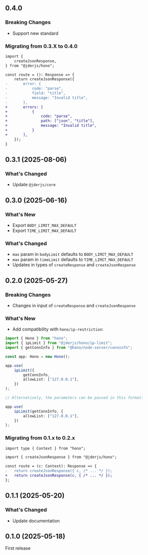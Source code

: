 ## 0.4.0

### Breaking Changes

- Support new standard

### Migrating from 0.3.X to 0.4.0

```diff
import { 
    createJsonResponse,
} from "@jderjs/hono";

const route = (): Response => {
    return createJsonResponse({
-       error: {
-           code: "parse",
-           field: "title",
-           message: "Invalid title",
-       },
+       errors: [
+           {
+               code: "parse",
+               path: ["json", "title"],
+               message: "Invalid title",
+           }
+       ],
    });
}
```

## 0.3.1 (2025-08-06)

### What's Changed

- Update `@jderjs/core`

## 0.3.0 (2025-06-16)

### What's New

- Export `BODY_LIMIT_MAX_DEFAULT`
- Export `TIME_LIMIT_MAX_DEFAULT`

### What's Changed

- `max` param in `bodyLimit` defaults to `BODY_LIMIT_MAX_DEFAULT`
- `max` param in `timeLimit` defaults to `TIME_LIMIT_MAX_DEFAULT`
- Updates in types of `createResponse` and `createJsonResponse`

## 0.2.0 (2025-05-27)

### Breaking Changes

- Changes in input of `createResponse` and `createJsonResponse`

### What's New

- Add compatibility with `hono/ip-restriction`:

```ts
import { Hono } from "hono";
import { ipLimit } from "@jderjs/hono/ip-limit";
import { getConnInfo } from "@hono/node-server/conninfo";

const app: Hono = new Hono();

app.use(
    ipLimit({
        getConnInfo,
        allowList: ["127.0.0.1"],
    })
);

// Alternatively, the parameters can be passed in this format:

app.use(
    ipLimit(getConnInfo, {
        allowList: ["127.0.0.1"],
    })
);
```

### Migrating from 0.1.x to 0.2.x

```diff
import type { Context } from "hono";

import { createJsonResponse } from "@jderjs/hono";

const route = (c: Context): Response => {
-   return createJsonResponse({ c, /* ... */ });
+   return createJsonResponse(c, { /* ... */ });
};
```

## 0.1.1 (2025-05-20)

### What's Changed

- Update documentation

## 0.1.0 (2025-05-18)

First release
